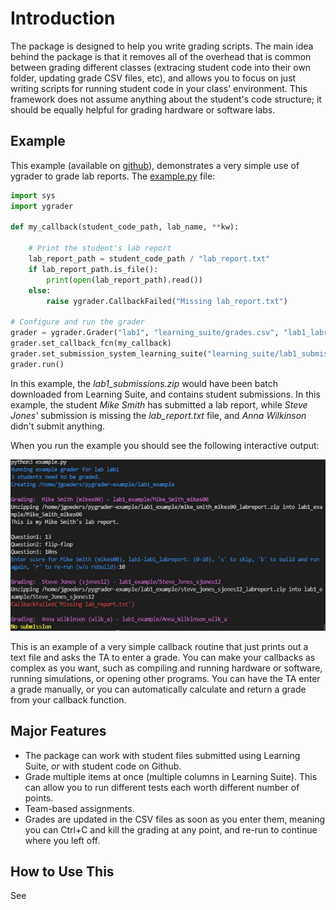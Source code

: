 # Introduction



The package is designed to help you write grading scripts.  The main idea behind the package is that it removes all of the overhead that is common between grading different classes (extracing student code into their own folder, updating grade CSV files, etc), and allows you to focus on just writing scripts for running student code in your class' environment.  This framework does not assume anything about the student's code structure; it should be equally helpful for grading hardware or software labs.

## Example

This example (available on [github](https://github.com/byu-cpe/ygrader-example)), demonstrates a very simple use of ygrader to grade lab reports.
The [example.py](https://github.com/byu-cpe/ygrader-example/blob/main/example.py) file:
```python
import sys
import ygrader

def my_callback(student_code_path, lab_name, **kw):

    # Print the student's lab report
    lab_report_path = student_code_path / "lab_report.txt"
    if lab_report_path.is_file():
        print(open(lab_report_path).read())
    else:
        raise ygrader.CallbackFailed("Missing lab_report.txt")

# Configure and run the grader
grader = ygrader.Grader("lab1", "learning_suite/grades.csv", "lab1_labreport", 10)
grader.set_callback_fcn(my_callback)
grader.set_submission_system_learning_suite("learning_suite/lab1_submissions.zip")
grader.run()
```

In this example, the *lab1_submissions.zip* would have been batch downloaded from Learning Suite, and contains student submissions.  In this example, the student *Mike Smith* has submitted a lab report, while *Steve Jones'* submission is missing the *lab_report.txt* file, and *Anna Wilkinson* didn't submit anything.  

When you run the example you should see the following interactive output:

![test](example_screenshot.png)

This is an example of a very simple callback routine that just prints out a text file and asks the TA to enter a grade.  You can make your callbacks as complex as you want, such as compiling and running hardware or software, running simulations, or opening other programs.  You can have the TA enter a grade manually, or you can automatically calculate and return a grade from your callback function.

## Major Features

* The package can work with student files submitted using Learning Suite, *or* with student code on Github.  
* Grade multiple items at once (multiple columns in Learning Suite). This can allow you to run different tests each worth different number of points.
* Team-based assignments.
* Grades are updated in the CSV files as soon as you enter them, meaning you can Ctrl+C and kill the grading at any point, and re-run to continue where you left off.

## How to Use This
See [](usage.md)


